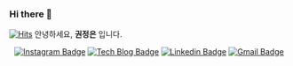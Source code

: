 ### Hi there 👋 
[![Hits](https://hits.seeyoufarm.com/api/count/incr/badge.svg?url=https%3A%2F%2Fgithub.com%2FJungeunKwon)](https://hits.seeyoufarm.com)
안녕하세요, **권정은** 입니다.

<div align=center>

 [![Instagram Badge](https://img.shields.io/badge/-Instagram-pink?style=flat-square&logo=Instagram&logoColor=white&link=https://www.instagram.com/jjeun_2/)](https://www.instagram.com/jjeun_2/)
 [![Tech Blog Badge](http://img.shields.io/badge/-Tech%20blog-black?style=flat-square&logo=github&link=https://jungeunkwon.github.io/)](https://jungeunkwon.github.io/)
 [![Linkedin Badge](https://img.shields.io/badge/-LinkedIn-blue?style=flat-square&logo=Linkedin&logoColor=white&link=https://www.linkedin.com/in/%EC%A0%95%EC%9D%80-%EA%B6%8C-293267171/)](https://www.linkedin.com/in/%EC%A0%95%EC%9D%80-%EA%B6%8C-293267171/)
  [![Gmail Badge](https://img.shields.io/badge/Gmail-d14836?style=flat-square&logo=Gmail&logoColor=white&link=mailto:wjdwjd95@gmail.com)](mailto:wjdwjd95@gmail.com)

  </div>
<!--
**JungeunKwon/JungeunKwon** is a ✨ _special_ ✨ repository because its `README.md` (this file) appears on your GitHub profile.

Here are some ideas to get you started:

- 🔭 I’m currently working on ...
- 🌱 I’m currently learning ...
- 👯 I’m looking to collaborate on ...
- 🤔 I’m looking for help with ...
- 💬 Ask me about ...
- 📫 How to reach me: ...
- 😄 Pronouns: ...
- ⚡ Fun fact: ...
-->
